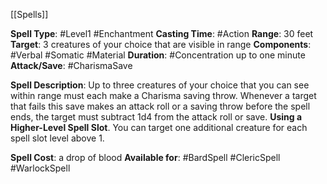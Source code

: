 [[Spells]]

**Spell Type**: #Level1 #Enchantment 
**Casting Time**: #Action 
**Range**: 30 feet
**Target**: 3 creatures of your choice that are visible in range
**Components**: #Verbal #Somatic #Material 
**Duration**: #Concentration up to one minute
**Attack/Save**: #CharismaSave 

**Spell Description**: 
	Up to three creatures of your choice that you can see within range must each make a Charisma saving throw. Whenever a target that fails this save makes an attack roll or a saving throw before the spell ends, the target must subtract 1d4 from the attack roll or save.
	**Using a Higher-Level Spell Slot**. You can target one additional creature for each spell slot level above 1.

**Spell Cost**: a drop of blood
**Available for**: #BardSpell #ClericSpell #WarlockSpell 
